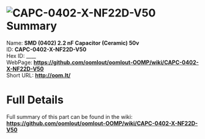 
![CAPC-0402-X-NF22D-V50](https://github.com/oomlout/oomlout-OOMP/blob/master/parts/CAPC-0402-X-NF22D-V50/CAPC-0402-X-NF22D-V50_420.jpg)   
Summary
=================
  
Name: __SMD (0402) 2.2 nF Capacitor (Ceramic) 50v__    
ID: __CAPC-0402-X-NF22D-V50__   
Hex ID: ____   
WebPage: __https://github.com/oomlout/oomlout-OOMP/wiki/CAPC-0402-X-NF22D-V50__   
Short URL: __http://oom.lt/__   

Full Details
==========================
Full summary of this part can be found in the wiki:   
__https://github.com/oomlout/oomlout-OOMP/wiki/CAPC-0402-X-NF22D-V50__    

